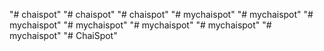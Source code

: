 "# chaispot" 
"# chaispot" 
"# chaispot" 
"# mychaispot" 
"# mychaispot" 
"# mychaispot" 
"# mychaispot" 
"# mychaispot" 
"# mychaispot" 
"# mychaispot" 
"# ChaiSpot" 
